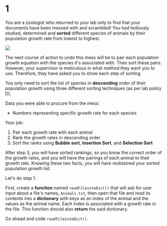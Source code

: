 # 1

You are a zoologist who returned to your lab only to find that your documents have been messed with and scrambled! You had tediously studied, determined and **sorted** different species of animals by their population growth rate from lowest to highest.

![](https://media.istockphoto.com/vectors/floating-a-pile-of-paper-with-question-marks-in-the-air-vector-id1143663911?k=6&m=1143663911&s=612x612&w=0&h=gCBL8gA4le0xV88MXK61ULqa9dHa4CjBUB1a1tbmIZ4=)

The next course of action to undo this mess will be to pair each population growth equation with the species it's associated with. Then sort these pairs. However, your supervisor is meticulous in what method they want you to use. Therefore, they have asked you to show each step of sorting.

You only need to sort the list of species in **descending** order of their population growth using three different sorting techniques \(as per lab policy D\).

Data you were able to procure from the mess:

* Numbers representing specific growth rate for each species

Your job:

1. Pair each growth rate with each animal
2. Rank the growth rates in descending order
3. Sort the ranks using **Bubble sort**, **Insertion Sort**, and **Selection Sort**

After step 3, you will have sorted rankings, so you know the correct order of the growth rates, and you will have the pairings of each animal to their growth rate. Knowing these two facts, you will have reobtained your sorted population growth list.

Let's do step 1.

First, create a **function** named `readFileintoDict()` that will ask for user input about a file's names, `Animals.txt`, then open that file and read its contents into a **dictionary** with keys as an index of the animal and the values as the animal name. Each index is associated with a growth rate in the file. This function should also **return** the said dictionary.

Go ahead and code `readFileintoDict()`.


